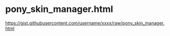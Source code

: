 # pony_skin_manager.html
https://gist.githubusercontent.com/username/xxxx/raw/pony_skin_manager.html
